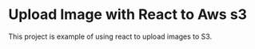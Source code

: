 # Upload Image with React to Aws s3

This project is example of using react to upload images to S3.
